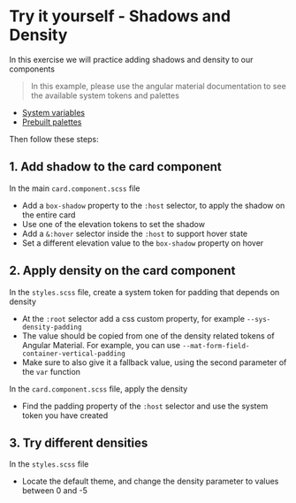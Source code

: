 # Try it yourself - Shadows and Density
In this exercise we will practice adding shadows and density to our components

> In this example, please use the angular material documentation to see the available system tokens and palettes
* [System variables](https://material.angular.io/guide/system-variables)
* [Prebuilt palettes](https://material.angular.io/guide/theming#prebuilt-color-palettes)

Then follow these steps: 

## 1. Add shadow to the card component
In the main `card.component.scss` file
- Add a `box-shadow` property to the `:host` selector, to apply the shadow on the entire card
- Use one of the elevation tokens to set the shadow
- Add a `&:hover` selector inside the `:host` to support hover state
- Set a different elevation value to the `box-shadow` property on hover

## 2. Apply density on the card component
In the `styles.scss` file, create a system token for padding that depends on density
- At the `:root` selector add a css custom property, for example `--sys-density-padding`
- The value should be copied from one of the density related tokens of Angular Material. For example, you can use `--mat-form-field-container-vertical-padding`
- Make sure to also give it a fallback value, using the second parameter of the `var` function

In the `card.component.scss` file, apply the density
- Find the padding property of the `:host` selector and use the system token you have created

## 3. Try different densities
In the `styles.scss` file
- Locate the default theme, and change the density parameter to values between 0 and -5
